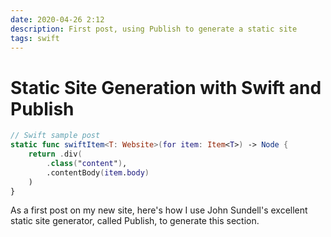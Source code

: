 ```yaml
---
date: 2020-04-26 2:12
description: First post, using Publish to generate a static site
tags: swift
---
```

# Static Site Generation with Swift and Publish
```swift
// Swift sample post
static func swiftItem<T: Website>(for item: Item<T>) -> Node {
    return .div(
        .class("content"),
        .contentBody(item.body)
    )
}
```
As a first post on my new site, here's how I use John Sundell's excellent static site generator, called Publish, to generate this section. 
